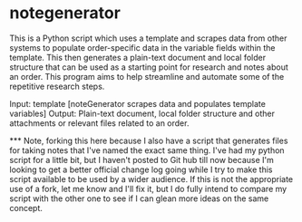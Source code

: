 # notegenerator
This is a Python script which uses a template and scrapes data from other systems to populate order-specific data in the variable fields within the template. This then generates a plain-text document and local folder structure that can be used as a starting point for research and notes about an order. This program aims to help streamline and automate some of the repetitive research steps. 

Input: template 
[noteGenerator scrapes data and populates template variables] 
Output: Plain-text document, local folder structure and other attachments or relevant files related to an order.


*** Note, forking this here because I also have a script that generates files for taking notes that I've named the exact same thing. I've had my python script for a little bit, but I haven't posted to Git hub till now because I'm looking to get a better official change log going while I try to make this script available to be used by a wider audience. If this is not the appropriate use of a fork, let me know and I'll fix it, but I do fully intend to compare my script with the other one to see if I can glean more ideas on the same concept. 
